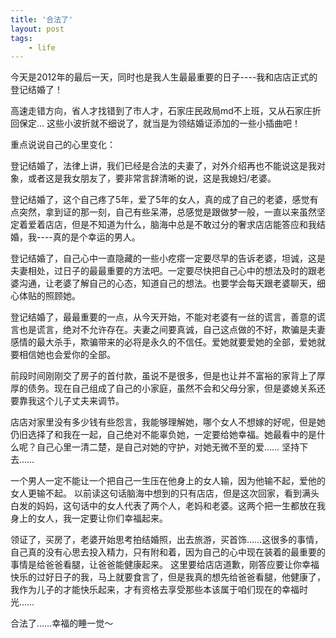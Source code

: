 ```yaml
---
title: '合法了'
layout: post
tags:
    - life
---
```



今天是2012年的最后一天，同时也是我人生最最重要的日子----我和店店正式的登记结婚了！

高速走错方向，省人才找错到了市人才，石家庄民政局md不上班，又从石家庄折回保定... 这些小波折就不细说了，就当是为领结婚证添加的一些小插曲吧！

重点说说自己的心里变化：
<!--more-->
登记结婚了，法律上讲，我们已经是合法的夫妻了，对外介绍再也不能说这是我对象，或者这是我女朋友了，要非常言辞清晰的说，这是我媳妇/老婆。

登记结婚了，这个自己疼了5年，爱了5年的女人，真的成了自己的老婆，感觉有点突然，拿到证的那一刻，自己有些呆滞，总感觉是跟做梦一般，一直以来虽然坚定着爱着店店，但是不知道为什么，脑海中总是不敢过分的奢求店店能答应和我结婚，我----真的是个幸运的男人。

登记结婚了，自己心中一直隐藏的一些小疙瘩一定要尽早的告诉老婆，坦诚，这是夫妻相处，过日子的最最重要的方法吧。一定要尽快把自己心中的想法及时的跟老婆沟通，让老婆了解自己的心态，知道自己的想法。也要学会每天跟老婆聊天，细心体贴的照顾她。

登记结婚了，最最重要的一点，从今天开始，不能对老婆有一丝的谎言，善意的谎言也是谎言，绝对不允许存在。夫妻之间要真诚，自己这点做的不好，欺骗是夫妻感情的最大杀手，欺骗带来的必将是永久的不信任。爱她就要爱她的全部，爱她就要相信她也会爱你的全部。

前段时间刚刚交了房子的首付款，虽说不是很多，但是也让并不富裕的家背上了厚厚的债务。现在自己组成了自己的小家庭，虽然不会和父母分家，但是婆媳关系还要靠我这个儿子丈夫来调节。

店店对家里没有多少钱有些怨言，我能够理解她，哪个女人不想嫁的好呢，但是她仍旧选择了和我在一起，自己绝对不能辜负她，一定要给她幸福。她最看中的是什么呢？自己心里一清二楚，是自己对她的守护，对她无微不至的爱…… 坚持下去……

一个男人一定不能让一个把自己一生压在他身上的女人输，因为他输不起，爱他的女人更输不起。 以前读这句话脑海中想到的只有店店，但是这次回家，看到满头白发的妈妈，这句话中的女人代表了两个人，老妈和老婆。这两个把一生都放在我身上的女人，我一定要让你们幸福起来。

领证了，买房了，老婆开始思考拍结婚照，出去旅游，买首饰……这很多的事情，自己真的没有心思去投入精力，只有附和着，因为自己的心中现在装着的最重要的事情是给爸爸看腿，让爸爸能健康起来。 这里要给店店道歉，刚答应要让你幸福快乐的过好日子的我，马上就要食言了，但是我真的想先给爸爸看腿，他健康了，我作为儿子的才能快乐起来，才有资格去享受那些本该属于咱们现在的幸福时光……

合法了……幸福的睡一觉～
